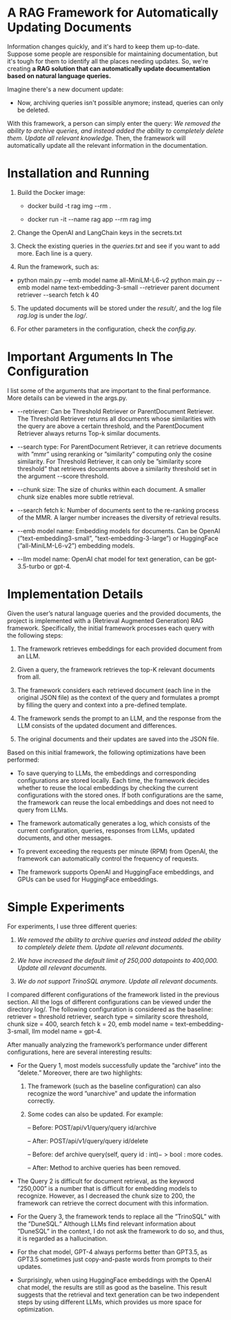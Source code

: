 # A RAG Framework for Automatically Updating Documents

Information changes quickly, and it's hard to keep them up-to-date. Suppose some people are responsible for maintaining documentation, but it's tough for them to identify all the places needing updates. So, we're creating **a RAG solution that can automatically update documentation based on natural language queries.**

Imagine there's a new document update:

* Now, archiving queries isn't possible anymore; instead, queries can only be deleted.

With this framework, a person can simply enter the query: *We removed the ability to archive queries, and instead added the ability to completely delete them. Update all relevant knowledge.* Then, the framework will automatically update all the relevant information in the documentation.

# Installation and Running
1. Build the Docker image:

    * docker build -t rag img --rm .

    * docker run -it --name rag app --rm rag img

2. Change the OpenAI and LangChain keys in the secrets.txt

3. Check the existing queries in the *queries.txt* and see if you want to add more. Each line is a query.

4. Run the framework, such as:

* python main.py --emb model name all-MiniLM-L6-v2 python main.py --emb model name text-embedding-3-small --retriever parent document retriever --search fetch k 40

5. The updated documents will be stored under the *result/*, and the log file *rag.log* is under the *log/*.

6. For other parameters in the configuration, check the *config.py*.

# Important Arguments In The Configuration

I list some of the arguments that are important to the final performance. More details can be viewed in the args.py.

* --retriever: Can be Threshold Retriever or ParentDocument Retriever. The Threshold Retriever returns all documents whose similarities with the query are above a certain threshold, and the ParentDocument Retriever always returns Top-k similar documents.

* --search type: For ParentDocument Retriever, it can retrieve documents with ”mmr” using reranking or ”similarity” computing only the cosine similarity. For Threshold Retriever, it can only be ”similarity score threshold” that retrieves documents above a similarity threshold set in the argument --score threshold.

* --chunk size: The size of chunks within each document. A smaller chunk size enables more subtle retrieval.

* --search fetch k: Number of documents sent to the re-ranking process of the MMR. A larger number increases the diversity of retrieval results.

* --emb model name: Embedding models for documents. Can be OpenAI (”text-embedding3-small”, ”text-embedding-3-large”) or HuggingFace (”all-MiniLM-L6-v2”) embedding models.

* --llm model name: OpenAI chat model for text generation, can be gpt-3.5-turbo or gpt-4.

# Implementation Details

Given the user’s natural language queries and the provided documents, the project is implemented with a (Retrieval Augmented Generation) RAG framework. Specifically, the initial framework processes each query with the following steps:

1. The framework retrieves embeddings for each provided document from an LLM.

2. Given a query, the framework retrieves the top-K relevant documents from all.

3. The framework considers each retrieved document (each line in the original JSON file) as the context of the query and formulates a prompt by filling the query and context into a pre-defined template.

4. The framework sends the prompt to an LLM, and the response from the LLM consists of the updated document and differences.

5. The original documents and their updates are saved into the JSON file.

Based on this initial framework, the following optimizations have been performed:

* To save querying to LLMs, the embeddings and corresponding configurations are stored locally. Each time, the framework decides whether to reuse the local embeddings by checking the current configurations with the stored ones. If both configurations are the same, the framework can reuse the local embeddings and does not need to query from LLMs.

* The framework automatically generates a log, which consists of the current configuration, queries, responses from LLMs, updated documents, and other messages.

* To prevent exceeding the requests per minute (RPM) from OpenAI, the framework can automatically control the frequency of requests.

* The framework supports OpenAI and HuggingFace embeddings, and GPUs can be used for HuggingFace embeddings.

# Simple Experiments

For experiments, I use three different queries:

1. *We removed the ability to archive queries and instead added the ability to completely delete them. Update all relevant documents.*

2. *We have increased the default limit of 250,000 datapoints to 400,000. Update all relevant documents.*

3. *We do not support TrinoSQL anymore. Update all relevant documents.*

I compared different configurations of the framework listed in the previous section. All the logs of different configurations can be viewed under the directory log/. The following configuration is considered as the baseline: retriever = threshold retriever, search type = similarity score threshold, chunk size = 400, search fetch k = 20, emb model name = text-embedding-3-small, llm model name = gpt-4.

After manually analyzing the framework’s performance under different configurations, here are several interesting results:

* For the Query 1, most models successfully update the ”archive” into the ”delete.” Moreover, there are two highlights:

    1. The framework (such as the baseline configuration) can also recognize the word ”unarchive” and update the information correctly.

    2. Some codes can also be updated. For example:

	    – Before: POST/api/v1/query/query id/archive

	    – After: POST/api/v1/query/query id/delete

	    – Before: def archive query(self, query id : int)− > bool : more codes.

	    – After: Method to archive queries has been removed.

* The Query 2 is difficult for document retrieval, as the keyword ”250,000” is a number that is difficult for embedding models to recognize. However, as I decreased the chunk size to 200, the framework can retrieve the correct document with this information.

* For the Query 3, the framework tends to replace all the ”TrinoSQL” with the ”DuneSQL.” Although LLMs find relevant information about ”DuneSQL” in the context, I do not ask the framework to do so, and thus, it is regarded as a hallucination.

* For the chat model, GPT-4 always performs better than GPT3.5, as GPT3.5 sometimes just copy-and-paste words from prompts to their updates.

* Surprisingly, when using HuggingFace embeddings with the OpenAI chat model, the results are still as good as the baseline. This result suggests that the retrieval and text generation can be two independent steps by using different LLMs, which provides us more space for optimization.
